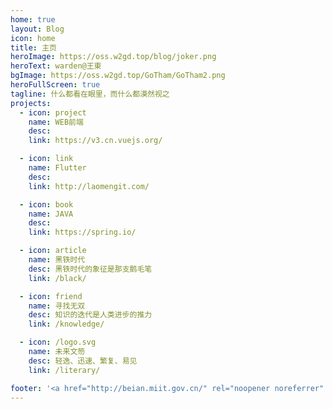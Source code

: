 ```yaml
---
home: true
layout: Blog
icon: home
title: 主页
heroImage: https://oss.w2gd.top/blog/joker.png
heroText: warden@王東
bgImage: https://oss.w2gd.top/GoTham/GoTham2.png
heroFullScreen: true
tagline: 什么都看在眼里，而什么都漠然视之
projects:
  - icon: project
    name: WEB前端
    desc: 
    link: https://v3.cn.vuejs.org/

  - icon: link
    name: Flutter
    desc: 
    link: http://laomengit.com/

  - icon: book
    name: JAVA
    desc: 
    link: https://spring.io/

  - icon: article
    name: 黑铁时代
    desc: 黑铁时代的象征是那支鹅毛笔
    link: /black/

  - icon: friend
    name: 寻找无双
    desc: 知识的迭代是人类进步的推力
    link: /knowledge/

  - icon: /logo.svg
    name: 未来文笏
    desc: 轻逸、迅速、繁复、易见
    link: /literary/

footer: '<a href="http://beian.miit.gov.cn/" rel="noopener noreferrer" target="_blank">备案号: 赣ICP备2022005928号</a> | <a href="/about/site.html">关于网站</a>'
---
```


